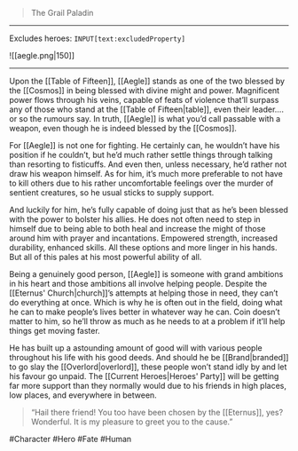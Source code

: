 >The Grail Paladin
---

Excludes heroes: `INPUT[text:excludedProperty]`

![[aegle.png|150]]

---
Upon the [[Table of Fifteen]], [[Aegle]] stands as one of the two blessed by the [[Cosmos]] in being blessed with divine might and power. Magnificent power flows through his veins, capable of feats of violence that’ll surpass any of those who stand at the [[Table of Fifteen|table]], even their leader…. or so the rumours say. In truth, [[Aegle]] is what you’d call passable with a weapon, even though he is indeed blessed by the [[Cosmos]].

For [[Aegle]] is not one for fighting. He certainly can, he wouldn’t have his position if he couldn’t, but he’d much rather settle things through talking than resorting to fisticuffs. And even then, unless necessary, he’d rather not draw his weapon himself. As for him, it’s much more preferable to not have to kill others due to his rather uncomfortable feelings over the murder of sentient creatures, so he usual sticks to supply support.

And luckily for him, he’s fully capable of doing just that as he’s been blessed with the power to bolster his allies. He does not often need to step in himself due to being able to both heal and increase the might of those around him with prayer and incantations. Empowered strength, increased durability, enhanced skills. All these options and more linger in his hands. But all of this pales at his most powerful ability of all.

Being a genuinely good person, [[Aegle]] is someone with grand ambitions in his heart and those ambitions all involve helping people. Despite the [[Eternus' Church|church]]’s attempts at helping those in need, they can’t do everything at once. Which is why he is often out in the field, doing what he can to make people’s lives better in whatever way he can. Coin doesn’t matter to him, so he’ll throw as much as he needs to at a problem if it’ll help things get moving faster.

He has built up a astounding amount of good will with various people throughout his life with his good deeds. And should he be [[Brand|branded]] to go slay the [[Overlord|overlord]], these people won’t stand idly by and let his favour go unpaid. The [[Current Heroes|Heroes' Party]] will be getting far more support than they normally would due to his friends in high places, low places, and everywhere in between.

>“Hail there friend! You too have been chosen by the [[Eternus]], yes? Wonderful. It is my pleasure to greet you to the cause.”

#Character #Hero #Fate #Human